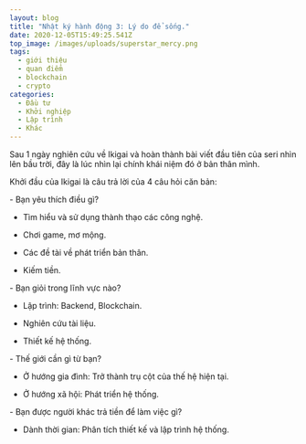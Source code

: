 ```yaml
---
layout: blog
title: "Nhật ký hành động 3: Lý do để sống."
date: 2020-12-05T15:49:25.541Z
top_image: /images/uploads/superstar_mercy.png
tags:
  - giới thiệu
  - quan điểm
  - blockchain
  - crypto
categories:
  - Đầu tư
  - Khởi nghiệp
  - Lập trình
  - Khác
---
```

Sau 1 ngày nghiên cứu về Ikigai và hoàn thành bài viết đầu tiên của seri nhìn lên bầu trời, đây là lúc nhìn lại chính khái niệm đó ở bản thân mình.

<!-- more -->

Khởi đầu của Ikigai là câu trả lời của 4 câu hỏi căn bản:

\- Bạn yêu thích điều gì? 

  + Tìm hiểu và sử dụng thành thạo các công nghệ.

  + Chơi game, mơ mộng.

  + Các đề tài về phát triển bản thân.

  + Kiếm tiền.

\- Bạn giỏi trong lĩnh vực nào?

  + Lập trình: Backend, Blockchain.

  + Nghiên cứu tài liệu. 

  + Thiết kế hệ thống.

\- Thế giới cần gì từ bạn?

  + Ở hướng gia đình: Trở thành trụ cột của thế hệ hiện tại.

  + Ở hướng xã hội: Phát triển hệ thống.

\- Bạn được người khác trả tiền để làm việc gì?

  + Dành thời gian: Phân tích thiết kế và lập trình hệ thống.